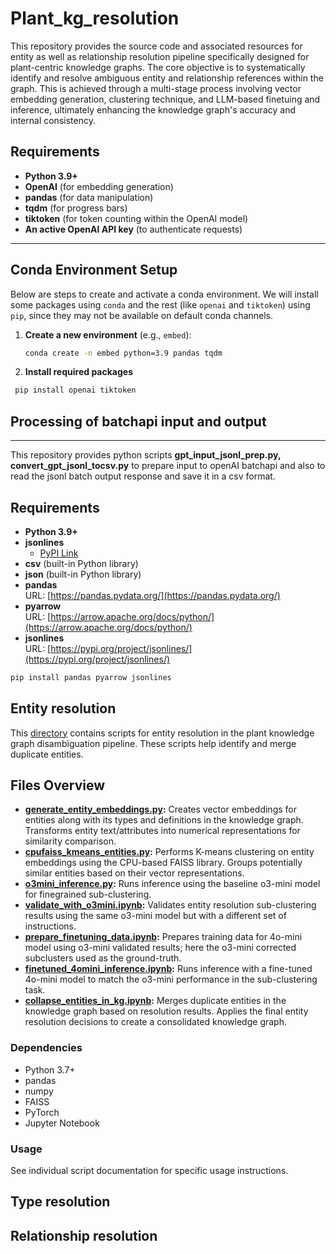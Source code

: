 # Plant_kg_resolution

This repository provides the source code and associated resources for entity as well as relationship resolution pipeline specifically designed for plant-centric knowledge graphs. The core objective is to systematically identify and resolve ambiguous entity and relationship references within the graph. This is achieved through a multi-stage process involving vector embedding generation, clustering technique, and LLM-based finetuing and inference, ultimately enhancing the knowledge graph's accuracy and internal consistency.

## Requirements

- **Python 3.9+**
- **OpenAI** (for embedding generation)
- **pandas** (for data manipulation)
- **tqdm** (for progress bars)
- **tiktoken** (for token counting within the OpenAI model)
- **An active OpenAI API key** (to authenticate requests)

---

## Conda Environment Setup

Below are steps to create and activate a conda environment. We will install some packages using `conda` and the rest (like `openai` and `tiktoken`) using `pip`, since they may not be available on default conda channels.

1. **Create a new environment** (e.g., `embed`):
   ```bash
   conda create -n embed python=3.9 pandas tqdm
   ```
2.	**Install required packages**
   ```bash
    pip install openai tiktoken
   ```

## Processing of batchapi input and output
---
This repository provides python scripts **gpt_input_jsonl_prep.py, convert_gpt_jsonl_tocsv.py** to prepare input to openAI batchapi and also to read the jsonl batch output response and save it in a csv format.

## Requirements

- **Python 3.9+**  
- **jsonlines**  
  - [PyPI Link](https://pypi.org/project/jsonlines/)  
- **csv** (built-in Python library)  
- **json** (built-in Python library)
- **pandas**  
  URL: [https://pandas.pydata.org/](https://pandas.pydata.org/)
- **pyarrow**  
  URL: [https://arrow.apache.org/docs/python/](https://arrow.apache.org/docs/python/)
- **jsonlines**  
  URL: [https://pypi.org/project/jsonlines/](https://pypi.org/project/jsonlines/)
```bash
pip install pandas pyarrow jsonlines
```

## Entity resolution
This [directory](entity_resolution/) contains scripts for entity resolution in the plant knowledge graph disambiguation pipeline. These scripts help identify and merge duplicate entities.
## Files Overview

-   **[generate_entity_embeddings.py](entity_resolution/generate_entity_embeddings.py):** Creates vector embeddings for entities along with its types and definitions in the knowledge graph. Transforms entity text/attributes into numerical representations for similarity comparison.
-   **[cpufaiss_kmeans_entities.py](entity_resolution/cpufaiss_kmeans_entities.py):** Performs K-means clustering on entity embeddings using the CPU-based FAISS library.
    Groups potentially similar entities based on their vector representations.
-   **[o3mini_inference.py](entity_resolution/o3mini_inference.py):** Runs inference using the baseline o3-mini model for finegrained sub-clustering.
-   **[validate_with_o3mini.ipynb](entity_resolution/validate_with_o3mini.ipynb):** Validates entity resolution sub-clustering results using the same o3-mini model but with a different set of instructions.
-   **[prepare_finetuning_data.ipynb](entity_resolution/prepare_finetuning_data.ipynb):** Prepares training data for 4o-mini model using o3-mini validated results; here the o3-mini corrected subclusters used as the ground-truth.
-   **[finetuned_4omini_inference.ipynb](entity_resolution/finetuned_4omini_inference.ipynb):** Runs inference with a fine-tuned 4o-mini model to match the o3-mini performance in the sub-clustering task.
-   **[collapse_entities_in_kg.ipynb](entity_resolution/collapse_entities_in_kg.ipynb):** Merges duplicate entities in the knowledge graph based on resolution results.
    Applies the final entity resolution decisions to create a consolidated knowledge graph.

### Dependencies

-   Python 3.7+
-   pandas
-   numpy
-   FAISS
-   PyTorch
-   Jupyter Notebook

### Usage

See individual script documentation for specific usage instructions.



## Type resolution



## Relationship resolution





